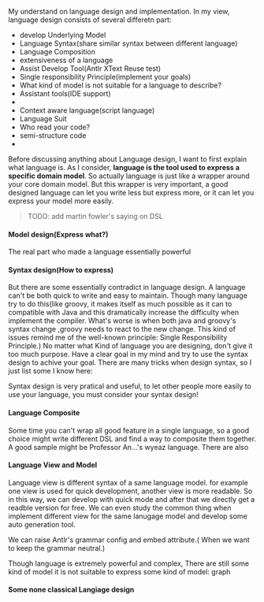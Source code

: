 My understand on language design and implementation.
In my view, language design consists of several differetn part:
- develop Underlying Model
- Language Syntax(share similar syntax between different language)
- Language Composition
- extensiveness of a language
- Assist Develop Tool(Antlr XText Reuse test)
- Single responsibility Principle(implement your goals)
- What kind of model is not suitable for a language to describe?
- Assistant tools(IDE support)
- 
- Context aware language(script language)
- Language Suit
- Who read your code?
- semi-structure code
- 

Before discussing anything about Language design, I want to first explain what language is. As I consider, **language is the tool used to express a specific domain model**. So actually language is just like a wrapper around your core domain model. But this wrapper is very important, a good designed language can let you write less but express more, or it can let you express your model more easily. 
> TODO: add martin fowler's saying on DSL

#### Model design(Express what?)
The real part who made a language essentially powerful

#### Syntax design(How to express)
But there are some essentially contradict in language design.
A language can't be both quick to write and easy to maintain. Though many language try to do this(like groovy, it makes itself as much possible as it can to compatible with Java and this dramatically increase the difficulty when implement the compiler. What's worse is when both java and groovy's syntax change ,groovy needs to react to the new change. This kind of issues remind me of the well-known principle: Single Responsibility Principle.) No matter what Kind of language you are designing, don't give it too much purpose. Have a clear goal in my mind and try to use the syntax design to achive your goal.
There are many tricks when design syntax, so I just list some I know here:

Syntax design is very pratical and useful, to let other people more easily to use your language, you must consider your syntax design! 


#### Language Composite
Some time you can't wrap all good feature in a single language, so a good choice might write different DSL and find a way to composite them together. A good sample might be Professor An...'s wyeaz language. There are also

#### Language View and Model
Language view is different syntax of a same language model. for example one view is used for quick development, another view is more readable. So in this way, we can develop with quick mode and after that we directly get a readble version for free. We can even study the common thing when implement different view for the same lanugage model and develop some auto generation tool.

We can raise Antlr's grammar config and embed attribute.( When we want to keep the grammar neutral.)




Though language is extremely powerful and complex, There are still some kind of model it is not suitable to express some kind of model: graph


#### Some none classical Langiage design
